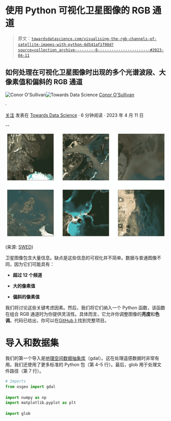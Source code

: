 # 使用 Python 可视化卫星图像的 RGB 通道

> 原文：[`towardsdatascience.com/visualising-the-rgb-channels-of-satellite-images-with-python-6d541af1f98d?source=collection_archive---------6-----------------------#2023-04-11`](https://towardsdatascience.com/visualising-the-rgb-channels-of-satellite-images-with-python-6d541af1f98d?source=collection_archive---------6-----------------------#2023-04-11)

## 如何处理在可视化卫星图像时出现的多个光谱波段、大像素值和偏斜的 RGB 通道

[](https://conorosullyds.medium.com/?source=post_page-----6d541af1f98d--------------------------------)![Conor O'Sullivan](https://conorosullyds.medium.com/?source=post_page-----6d541af1f98d--------------------------------)[](https://towardsdatascience.com/?source=post_page-----6d541af1f98d--------------------------------)![Towards Data Science](https://towardsdatascience.com/?source=post_page-----6d541af1f98d--------------------------------) [Conor O'Sullivan](https://conorosullyds.medium.com/?source=post_page-----6d541af1f98d--------------------------------)

·

[关注](https://medium.com/m/signin?actionUrl=https%3A%2F%2Fmedium.com%2F_%2Fsubscribe%2Fuser%2F4ae48256fb37&operation=register&redirect=https%3A%2F%2Ftowardsdatascience.com%2Fvisualising-the-rgb-channels-of-satellite-images-with-python-6d541af1f98d&user=Conor+O%27Sullivan&userId=4ae48256fb37&source=post_page-4ae48256fb37----6d541af1f98d---------------------post_header-----------) 发表在 [Towards Data Science](https://towardsdatascience.com/?source=post_page-----6d541af1f98d--------------------------------) · 6 分钟阅读 · 2023 年 4 月 11 日

--

[](https://medium.com/m/signin?actionUrl=https%3A%2F%2Fmedium.com%2F_%2Fbookmark%2Fp%2F6d541af1f98d&operation=register&redirect=https%3A%2F%2Ftowardsdatascience.com%2Fvisualising-the-rgb-channels-of-satellite-images-with-python-6d541af1f98d&source=-----6d541af1f98d---------------------bookmark_footer-----------)![](img/a9459dc9abec413cf09d12e5685b4600.png)

(来源: [SWED](https://openmldata.ukho.gov.uk/))

卫星图像包含大量信息。缺点是这些信息的可视化并不简单。数据与普通图像不同，因为它们可能具有：

+   **超过 12 个频道**

+   **大的像素值**

+   **偏斜的像素值**

我们将讨论这些关键考虑因素。然后，我们将它们纳入一个 Python 函数，该函数在组合 RGB 通道时为你提供灵活性。具体而言，它允许你调整图像的**亮度**和**色调**。代码已给出，你可以在[GitHub](https://github.com/conorosully/medium-articles/blob/master/src/remote%20sensing/visualise_rgb_bands.ipynb)上找到完整项目。

# 导入和数据集

我们的第一个导入是[地理空间数据抽象库](https://gdal.org/index.html)（gdal）。这在处理遥感数据时非常有用。我们还使用了更多标准的 Python 包（第 4–5 行）。最后，glob 用于处理文件路径（第 7 行）。

```py
# Imports
from osgeo import gdal

import numpy as np
import matplotlib.pyplot as plt

import glob
```
